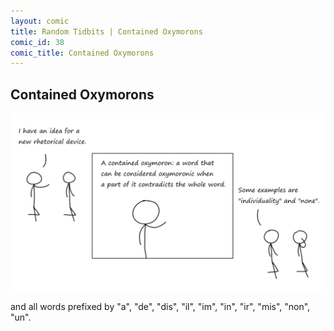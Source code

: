 ```yaml
---
layout: comic
title: Random Tidbits | Contained Oxymorons
comic_id: 38
comic_title: Contained Oxymorons
---
```


## Contained Oxymorons

<img id="img38" src="/assets/images/38.png">

and all words prefixed by "a", "de", "dis", "il", "im", "in", "ir", "mis", "non", "un".
